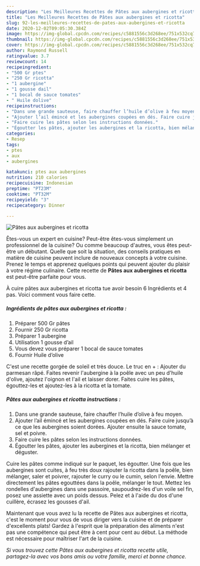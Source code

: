 ```yaml
---
description: "Les Meilleures Recettes de Pâtes aux aubergines et ricotta"
title: "Les Meilleures Recettes de Pâtes aux aubergines et ricotta"
slug: 92-les-meilleures-recettes-de-pates-aux-aubergines-et-ricotta
date: 2020-12-02T09:05:30.384Z
image: https://img-global.cpcdn.com/recipes/c5881556c3d268ee/751x532cq70/pates-aux-aubergines-et-ricotta-photo-principale-de-la-recette.jpg
thumbnail: https://img-global.cpcdn.com/recipes/c5881556c3d268ee/751x532cq70/pates-aux-aubergines-et-ricotta-photo-principale-de-la-recette.jpg
cover: https://img-global.cpcdn.com/recipes/c5881556c3d268ee/751x532cq70/pates-aux-aubergines-et-ricotta-photo-principale-de-la-recette.jpg
author: Raymond Russell
ratingvalue: 3.7
reviewcount: 14
recipeingredient:
- "500 Gr ptes"
- "250 Gr ricotta"
- "1 aubergine"
- "1 gousse dail"
- "1 bocal de sauce tomates"
- " Huile dolive"
recipeinstructions:
- "Dans une grande sauteuse, faire chauffer l’huile d’olive à feu moyen."
- "Ajouter l’ail émincé et les aubergines coupées en dés. Faire cuire jusqu’à ce que les aubergines soient dorées. Ajouter ensuite la sauce tomate, sel et poivre."
- "Faire cuire les pâtes selon les instructions données."
- "Égoutter les pâtes, ajouter les aubergines et la ricotta, bien mélanger et déguster."
categories:
- Resep
tags:
- ptes
- aux
- aubergines

katakunci: ptes aux aubergines 
nutrition: 210 calories
recipecuisine: Indonesian
preptime: "PT23M"
cooktime: "PT32M"
recipeyield: "3"
recipecategory: Dinner

---
```



![Pâtes aux aubergines et ricotta](https://img-global.cpcdn.com/recipes/c5881556c3d268ee/751x532cq70/pates-aux-aubergines-et-ricotta-photo-principale-de-la-recette.jpg)

Êtes-vous un expert en cuisine? Peut-être êtes-vous simplement un professionnel de la cuisine? Ou comme beaucoup d'autres, vous êtes peut-être un débutant. Quelle que soit la situation, des conseils pratiques en matière de cuisine peuvent inclure de nouveaux concepts à votre cuisine. Prenez le temps et apprenez quelques points qui peuvent ajouter du plaisir à votre régime culinaire. Cette recette de <strong> Pâtes aux aubergines et ricotta </strong> est peut-être parfaite pour vous.

<!--inarticleads1-->

À cuire pâtes aux aubergines et ricotta tue avoir besoin 6 Ingrédients et 4 pas. Voici comment vous faire cette.

##### Ingrédients de pâtes aux aubergines et ricotta :

1. Préparer 500 Gr pâtes
1. Fournir 250 Gr ricotta
1. Préparer 1 aubergine
1. Utilisation 1 gousse d’ail
1. Vous devez vous préparer 1 bocal de sauce tomates
1. Fournir  Huile d’olive


C&#39;est une recette gorgée de soleil et très douce. Le truc en + : Ajouter du parmesan râpé. Faites revenir l&#39;aubergine à la poêle avec un peu d&#39;huile d&#39;olive, ajoutez l&#39;oignon et l&#39;ail et laisser dorer. Faites cuire les pâtes, égouttez-les et ajoutez-les à la ricotta et la tomate. 

<!--inarticleads2-->

##### Pâtes aux aubergines et ricotta instructions :

1. Dans une grande sauteuse, faire chauffer l’huile d’olive à feu moyen.
1. Ajouter l’ail émincé et les aubergines coupées en dés. Faire cuire jusqu’à ce que les aubergines soient dorées. Ajouter ensuite la sauce tomate, sel et poivre.
1. Faire cuire les pâtes selon les instructions données.
1. Égoutter les pâtes, ajouter les aubergines et la ricotta, bien mélanger et déguster.


Cuire les pâtes comme indiqué sur le paquet, les égoutter. Une fois que les aubergines sont cuites, à feu très doux rajouter la ricotta dans la poêle, bien mélanger, saler et poivrer, rajouter le curry ou le cumin, selon l&#39;envie. Mettre directement les pâtes egouttées dans la poêle, mélanger le tout. Mettez les rondelles d&#39;aubergines dans une passoire, saupoudrez-les d&#39;un voile sel fin, posez une assiette avec un poids dessus. Pelez et à l&#39;aide du dos d&#39;une cuillère, écrasez les gousses d&#39;ail. 

<!--inarticleads1-->

<p>
Maintenant que vous avez lu la recette de Pâtes aux aubergines et ricotta, c'est le moment pour vous de vous diriger vers la cuisine et de préparer d'excellents plats! Gardez à l'esprit que la préparation des aliments n'est pas une compétence qui peut être à cent pour cent au début. La méthode est nécessaire pour maîtriser l'art de la cuisine.
</p>

<p>
<i>Si vous trouvez cette Pâtes aux aubergines et ricotta recette utile, partagez-la avec vos bons amis ou votre famille, merci et bonne chance.</i>
</p>
